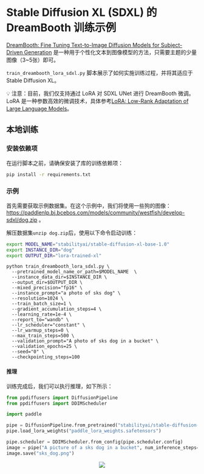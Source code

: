 # Stable Diffusion XL (SDXL) 的 DreamBooth 训练示例
[DreamBooth: Fine Tuning Text-to-Image Diffusion Models for Subject-Driven Generation](https://arxiv.org/abs/2208.12242) 是一种用于个性化文本到图像模型的方法，只需要主题的少量图像（3~5张）即可。

`train_dreambooth_lora_sdxl.py` 脚本展示了如何实施训练过程，并将其适应于 Stable Diffusion XL。

💡 注意：目前，我们仅支持通过 LoRA 对 SDXL UNet 进行 DreamBooth 微调。LoRA 是一种参数高效的微调技术，具体参考[LoRA: Low-Rank Adaptation of Large Language Models](https://arxiv.org/abs/2106.09685)。

## 本地训练
### 安装依赖项
在运行脚本之前，请确保安装了库的训练依赖项：

```bash
pip install -r requirements.txt
```

### 示例
首先需要获取示例数据集。在这个示例中，我们将使用一些狗的图像：https://paddlenlp.bj.bcebos.com/models/community/westfish/develop-sdxl/dog.zip 。

解压数据集``unzip dog.zip``后，使用以下命令启动训练：
```bash
export MODEL_NAME="stabilityai/stable-diffusion-xl-base-1.0"
export INSTANCE_DIR="dog"
export OUTPUT_DIR="lora-trained-xl"
```

```
python train_dreambooth_lora_sdxl.py \
  --pretrained_model_name_or_path=$MODEL_NAME  \
  --instance_data_dir=$INSTANCE_DIR \
  --output_dir=$OUTPUT_DIR \
  --mixed_precision="fp16" \
  --instance_prompt="a photo of sks dog" \
  --resolution=1024 \
  --train_batch_size=1 \
  --gradient_accumulation_steps=4 \
  --learning_rate=1e-4 \
  --report_to="wandb" \
  --lr_scheduler="constant" \
  --lr_warmup_steps=0 \
  --max_train_steps=500 \
  --validation_prompt="A photo of sks dog in a bucket" \
  --validation_epochs=25 \
  --seed="0" \
  --checkpointing_steps=100
```


#### 推理
训练完成后，我们可以执行推理，如下所示：

```python
from ppdiffusers import DiffusionPipeline
from ppdiffusers import DDIMScheduler

import paddle

pipe = DiffusionPipeline.from_pretrained("stabilityai/stable-diffusion-xl-base-1.0", paddle_dtype=paddle.float16)
pipe.load_lora_weights("paddle_lora_weights.safetensors")

pipe.scheduler = DDIMScheduler.from_config(pipe.scheduler.config)
image = pipe("A picture of a sks dog in a bucket", num_inference_steps=25).images[0]
image.save("sks_dog.png")
```
<p align="center">
    <img src="https://user-images.githubusercontent.com/20476674/267534284-4c203609-4e9a-449c-82f3-4592a564a1fc.png">
</p>
